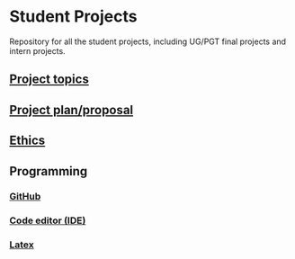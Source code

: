 # Student Projects
Repository for all the student projects, including UG/PGT final projects and intern projects.

## [Project topics](instructions/topics.md)

## [Project plan/proposal](instructions/proposal.md)

## [Ethics](instructions/ethics.md)

## Programming
### [GitHub](instructions/github.md)
### [Code editor (IDE)](instructions/ide.md)
### [Latex](instructions/latex.md)
